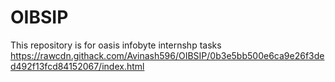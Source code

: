 # OIBSIP
This repository is for oasis infobyte internshp tasks
https://rawcdn.githack.com/Avinash596/OIBSIP/0b3e5bb500e6ca9e26f3ded492f13fcd84152067/index.html
